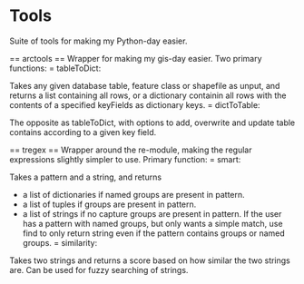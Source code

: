# Tools
Suite of tools for making my Python-day easier.

== arctools ==
Wrapper for making my gis-day easier. Two primary functions:
 = tableToDict:
 
  Takes any given database table, feature class or shapefile as unput, and returns a list containing all rows, or a dictionary containin all rows with the contents of a specified keyFields as dictionary keys.
 = dictToTable:
 
  The opposite as tableToDict, with options to add, overwrite and update table contains according to a given key field.

== tregex == 
Wrapper around the re-module, making the regular expressions slightly simpler to use. Primary function:
 = smart: 
 
  Takes a pattern and a string, and returns
  - a list of dictionaries if named groups are present in pattern.
  - a list of tuples if groups are present in pattern.
  - a list of strings if no capture groups are present in pattern.
If the user has a pattern with named groups, but only wants a simple match, use find to only return string even if the pattern contains groups or named groups.
 = similarity:

  Takes two strings and returns a score based on how similar the two strings are. Can be used for fuzzy searching of strings.

